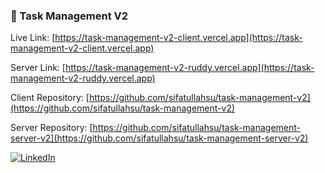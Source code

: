 ### 🔗 Task Management V2

Live Link: [https://task-management-v2-client.vercel.app](https://task-management-v2-client.vercel.app)

Server Link: [https://task-management-v2-ruddy.vercel.app](https://task-management-v2-ruddy.vercel.app)

Client Repository: [https://github.com/sifatullahsu/task-management-v2](https://github.com/sifatullahsu/task-management-v2)

Server Repository: [https://github.com/sifatullahsu/task-management-server-v2](https://github.com/sifatullahsu/task-management-server-v2)

[![LinkedIn](https://img.shields.io/badge/LinkedIn-0077B5?style=for-the-badge&logo=linkedin&logoColor=white)](https://www.linkedin.com/in/sifatullahsu)
